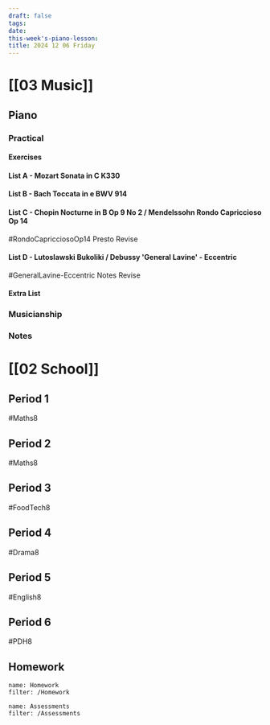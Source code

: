 ```yaml
---
draft: false
tags:
date: 
this-week's-piano-lesson:
title: 2024 12 06 Friday
---
```

# [[03 Music]]
## Piano
### Practical
#### Exercises

#### List A - Mozart Sonata in C K330

#### List B - Bach Toccata in e BWV 914

#### List C - Chopin Nocturne in B Op 9 No 2 / Mendelssohn Rondo Capriccioso Op 14
#RondoCapricciosoOp14 
Presto Revise
#### List D - Lutoslawski Bukoliki / Debussy 'General Lavine' - Eccentric
#GeneralLavine-Eccentric 
Notes Revise
#### Extra List

### Musicianship

### Notes 


# [[02 School]]
## Period 1
#Maths8 
## Period 2
#Maths8 
## Period 3
#FoodTech8 
## Period 4
#Drama8 
## Period 5
#English8 
## Period 6
#PDH8 
## Homework
```todoist
name: Homework
filter: /Homework
``` 

```todoist
name: Assessments
filter: /Assessments
```
